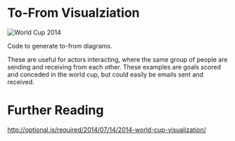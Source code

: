 To-From Visualziation
==============

![World Cup 2014](http://optional.is/required/wp-content/uploads/2014/07/worldcup2014-raw.png)

Code to generate to-from diagrams.

These are useful for actors interacting, where the same group of people are sending and receiving from each other. These examples are goals scored and conceded in the world cup, but could easily be emails sent and received.


Further Reading
===============
http://optional.is/required/2014/07/14/2014-world-cup-visualization/ ‎
